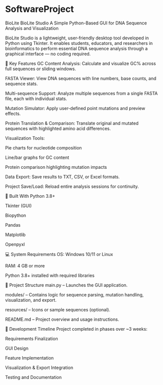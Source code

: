 # SoftwareProject
BioLite
BioLite Studio A Simple Python-Based GUI for DNA Sequence Analysis and Visualization

BioLite Studio is a lightweight, user-friendly desktop tool developed in Python using Tkinter. It enables students, educators, and researchers in bioinformatics to perform essential DNA sequence analysis through a graphical interface — no coding required.

🚀 Key Features GC Content Analysis: Calculate and visualize GC% across full sequences or sliding windows.

FASTA Viewer: View DNA sequences with line numbers, base counts, and sequence stats.

Multi-sequence Support: Analyze multiple sequences from a single FASTA file, each with individual stats.

Mutation Simulator: Apply user-defined point mutations and preview effects.

Protein Translation & Comparison: Translate original and mutated sequences with highlighted amino acid differences.

Visualization Tools:

Pie charts for nucleotide composition

Line/bar graphs for GC content

Protein comparison highlighting mutation impacts

Data Export: Save results to TXT, CSV, or Excel formats.

Project Save/Load: Reload entire analysis sessions for continuity.

🧰 Built With Python 3.8+

Tkinter (GUI)

Biopython

Pandas

Matplotlib

Openpyxl

💻 System Requirements OS: Windows 10/11 or Linux

RAM: 4 GB or more

Python 3.8+ installed with required libraries

📁 Project Structure main.py – Launches the GUI application.

modules/ – Contains logic for sequence parsing, mutation handling, visualization, and export.

resources/ – Icons or sample sequences (optional).

README.md – Project overview and usage instructions.

📅 Development Timeline Project completed in phases over ~3 weeks:

Requirements Finalization

GUI Design

Feature Implementation

Visualization & Export Integration

Testing and Documentation
